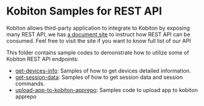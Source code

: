 # Kobiton Samples for REST API

Kobiton allows third-party application to integrate to Kobiton by exposing many REST API, we has [a document site](https://api.kobiton.com/docs) to instruct how REST API can be consumed. Feel free to visit the site if you want to know full list of our API

This folder contains sample codes to demonstrate how to utilize some of Kobiton REST API endpoints:
- [get-devices-info](./get-devices-info/README.md): Samples of how to get devices detailed information.
- [get-session-data](./get-session-data/README.md): Samples of how to get session data and session commands.
- [upload-app-to-kobiton-apprepo](./upload-app-to-kobiton-apprepo): Samples code to upload app to kobiton apprepo
